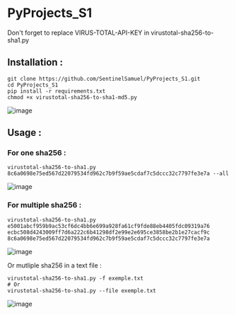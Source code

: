 # PyProjects_S1

Don't forget to replace VIRUS-TOTAL-API-KEY in virustotal-sha256-to-sha1.py

## Installation : 
```
git clone https://github.com/SentinelSamuel/PyProjects_S1.git
cd PyProjects_S1
pip install -r requirements.txt
chmod +x virustotal-sha256-to-sha1-md5.py
```
![image](https://user-images.githubusercontent.com/114468569/226891473-ddef22a4-1ef7-408a-acb6-7acd8adb3558.png)

## Usage : 
### For one sha256 : 
```
virustotal-sha256-to-sha1.py 8c6a0698e75ed567d22079534fd962c7b9f59ae5cdaf7c5dccc32c7797fe3e7a --all
```
![image](https://user-images.githubusercontent.com/114468569/226892086-a434f19c-a872-442c-b0fd-caf316d9ab5a.png)

### For multiple sha256 : 
```
virustotal-sha256-to-sha1.py e5001abcf959b9ac53cf6dc4bb6e699a928fa61cf9fde88eb4405fdc09319a76 ecbc508d4243009ff7d6a222c6b41298df2e99e2e695ce3858be2b1e27cacf9c 8c6a0698e75ed567d22079534fd962c7b9f59ae5cdaf7c5dccc32c7797fe3e7a
```
![image](https://user-images.githubusercontent.com/114468569/226567760-3c0cd28d-c258-43a6-b968-1def61b1f576.png)

Or mutliple sha256 in a text file : 
```
virustotal-sha256-to-sha1.py -f exemple.txt
# Or 
virustotal-sha256-to-sha1.py --file exemple.txt
```
![image](https://user-images.githubusercontent.com/114468569/226567548-dd192d3a-f34b-42ea-9450-1002f365aab4.png)
